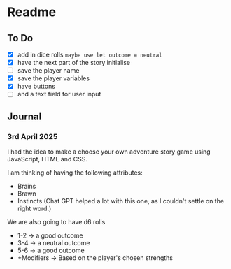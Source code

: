 # Readme

## To Do

- [x] add in dice rolls
  `maybe use let outcome = neutral`
- [x] have the next part of the story initialise
- [ ] save the player name
- [x] save the player variables
- [x] have buttons
- [ ] and a text field for user input

## Journal

### 3rd April 2025

I had the idea to make a choose your own adventure story game using JavaScript, HTML and CSS.

I am thinking of having the following attributes:

- Brains
- Brawn
- Instincts (Chat GPT helped a lot with this one, as I couldn't settle on the right word.)

We are also going to have d6 rolls

- 1-2 → a good outcome
- 3-4 → a neutral outcome
- 5-6 → a good outcome
- +Modifiers → Based on the player's chosen strengths